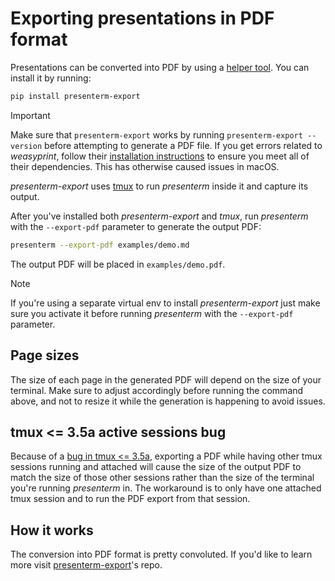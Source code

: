 # Exporting presentations in PDF format

Presentations can be converted into PDF by using a [helper tool](https://github.com/mfontanini/presenterm-export). You 
can install it by running:

```bash
pip install presenterm-export
```

> [!important]
> Make sure that `presenterm-export` works by running `presenterm-export --version` before attempting to generate a PDF 
> file. If you get errors related to _weasyprint_, follow their [installation instructions](https://doc.courtbouillon.org/weasyprint/stable/first_steps.html) to ensure you meet all of their 
> dependencies. This has otherwise caused issues in macOS.

_presenterm-export_ uses [tmux](https://github.com/tmux/tmux/) to run _presenterm_ inside it and capture its output. 

After you've installed both _presenterm-export_ and _tmux_, run _presenterm_ with the `--export-pdf` parameter to 
generate the output PDF:

```bash
presenterm --export-pdf examples/demo.md
```

The output PDF will be placed in `examples/demo.pdf`. 

> [!note]
> If you're using a separate virtual env to install _presenterm-export_ just make sure you activate it before running 
> _presenterm_ with the `--export-pdf` parameter.

## Page sizes

The size of each page in the generated PDF will depend on the size of your terminal. Make sure to adjust accordingly 
before running the command above, and not to resize it while the generation is happening to avoid issues.

## tmux <= 3.5a active sessions bug

Because of a [bug in tmux <= 3.5a](https://github.com/tmux/tmux/issues/4268), exporting a PDF while having other tmux
sessions running and attached will cause the size of the output PDF to match the size of those other sessions rather 
than the size of the terminal you're running _presenterm_ in. The workaround is to only have one attached tmux session
and to run the PDF export from that session.

## How it works

The conversion into PDF format is pretty convoluted. If you'd like to learn more visit 
[presenterm-export](https://github.com/mfontanini/presenterm-export)'s repo.
